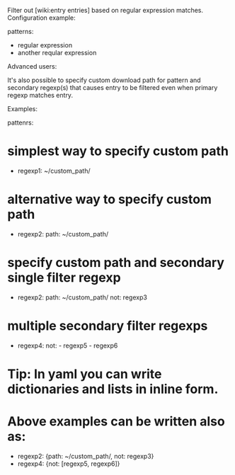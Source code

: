 Filter out [wiki:entry entries] based on regular expression matches.
Configuration example:

patterns:
  - regular expression
  - another reqular expression

Advanced users:

It's also possible to specify custom download path for
pattern and secondary regexp(s) that causes entry to be
filtered even when primary regexp matches entry.

Examples:

pattenrs:
  # simplest way to specify custom path
  - regexp1: ~/custom_path/

  # alternative way to specify custom path
  - regexp2:
      path: ~/custom_path/

  # specify custom path and secondary single filter regexp
  - regexp2:
      path: ~/custom_path/
      not: regexp3

  # multiple secondary filter regexps
  - regexp4:
      not:
        - regexp5
        - regexp6

  # Tip: In yaml you can write dictionaries and lists in inline form.
  # Above examples can be written also as:
  - regexp2: {path: ~/custom_path/, not: regexp3}
  - regexp4: {not: [regexp5, regexp6]}